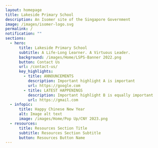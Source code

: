 ```yaml
---
layout: homepage
title: Lakeside Primary School
description: An Isomer site of the Singapore Government
image: /images/isomer-logo.svg
permalink: /
notification: ""
sections:
  - hero:
      title: Lakeside Primary School
      subtitle: A Life-Long Learner. A Virtuous Leader.
      background: /images/Home/LSPS-Banner 2022.png
      button: Contact Us
      url: /contact-us/
      key_highlights:
        - title: ANNOUNCEMENTS
          description: Important highlight A is important
          url: https://google.com
        - title: LATEST HAPPENINGS
          description: Important highlight B is equally important
          url: https://gmail.com
  - infopic:
      title: Happy Chinese New Year
      alt: Image alt text
      image: /images/Home/Pop Up/CNY 2023.png
  - resources:
      title: Resources Section Title
      subtitle: Resources Section Subtitle
      button: Resources Button Name
---
```

